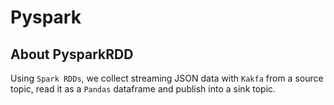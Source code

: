 # Pyspark

## About PysparkRDD
Using `Spark RDDs`, we collect streaming JSON data with `Kakfa` from a source topic, read it as a `Pandas` dataframe and publish into a sink topic.

